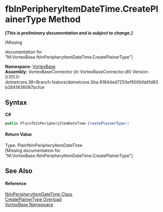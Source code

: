 # fbInPeripheryItemDateTime.CreatePlainerType Method 
 _**\[This is preliminary documentation and is subject to change.\]**_

\[Missing <summary> documentation for "M:VortexBase.fbInPeripheryItemDateTime.CreatePlainerType"\]

**Namespace:**&nbsp;<a href="N_VortexBase.md">VortexBase</a><br />**Assembly:**&nbsp;VortexBaseConnector (in VortexBaseConnector.dll) Version: 0.101.0-dotnetcore.38+Branch.feature/dotnetcore.Sha.9184ded7250ef900bfdd1d83b2841836087bcfce

## Syntax

**C#**<br />
``` C#
public PlainfbInPeripheryItemDateTime CreatePlainerType()
```


#### Return Value
Type: PlainfbInPeripheryItemDateTime<br />\[Missing <returns> documentation for "M:VortexBase.fbInPeripheryItemDateTime.CreatePlainerType"\]

## See Also


#### Reference
<a href="T_VortexBase_fbInPeripheryItemDateTime.md">fbInPeripheryItemDateTime Class</a><br /><a href="Overload_VortexBase_fbInPeripheryItemDateTime_CreatePlainerType.md">CreatePlainerType Overload</a><br /><a href="N_VortexBase.md">VortexBase Namespace</a><br />